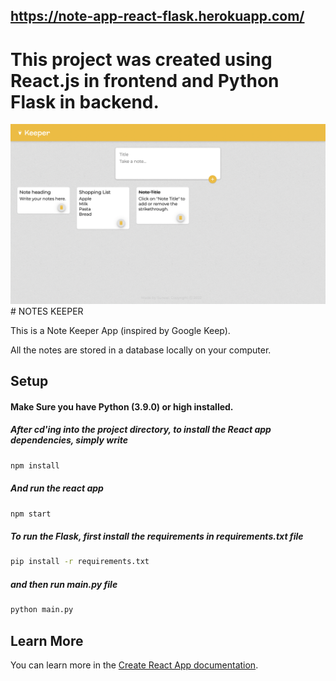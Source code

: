 ## https://note-app-react-flask.herokuapp.com/

# This project was created using <b>React.js</b> in frontend and <b>Python Flask</b> in backend.



<img src="https://github.com/SuneelKM/Note-keeper-React-Flask/blob/master/screenshot/image.png">
# NOTES KEEPER


This is a Note Keeper App (inspired by Google Keep).
<p>All the notes are stored in a database locally on your computer.</p>



## Setup
  #### Make Sure you have Python (3.9.0) or high  installed. 
  ##### After cd'ing into the project directory, to install the React app dependencies, simply write
```bash
npm install
```

  ##### And run the react app
```bash
npm start
```

##### To run the Flask, first install the requirements in requirements.txt file
```bash
pip install -r requirements.txt
```

##### and then run main.py file
```bash
python main.py
```

## Learn More

You can learn more in the [Create React App documentation](https://create-react-app.dev/docs/getting-started/).
